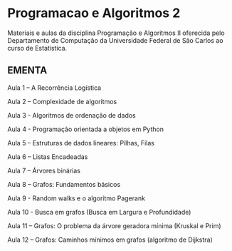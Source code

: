 # Programacao e Algoritmos 2
Materiais e aulas da disciplina Programação e Algoritmos II oferecida pelo Departamento de Computação da Universidade Federal de São Carlos ao curso de Estatística.

EMENTA
-------

Aula 1 – A Recorrência Logística

Aula 2 – Complexidade de algoritmos

Aula 3 - Algoritmos de ordenação de dados

Aula 4 - Programação orientada a objetos em Python

Aula 5 – Estruturas de dados lineares: Pilhas, Filas

Aula 6 – Listas Encadeadas

Aula 7 – Árvores binárias

Aula 8 – Grafos: Fundamentos básicos

Aula 9 - Random walks e o algoritmo Pagerank

Aula 10 - Busca em grafos (Busca em Largura e Profundidade)

Aula 11 – Grafos: O problema da árvore geradora mínima (Kruskal e Prim)

Aula 12 – Grafos: Caminhos mínimos em grafos (algoritmo de Dijkstra)

